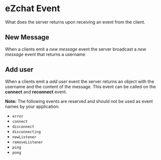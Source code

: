 # eZchat Event
What does the server returns upon receiving an event from the client.

## New Message
When a clients emit a *new message* event the server broadcast a *new message* event that returns a username

## Add user
When a clients emit a *add user* event the server returns an object with the username and the content of the message. This event can be called on the **connect** and **reconnect** event.

**Note:** The following events are reserved and should not be used as event names by your application:
- `error`
- `connect`
- `disconnect`
- `disconnecting`
- `newListener`
- `removeListener`
- `ping`
- `pong`
